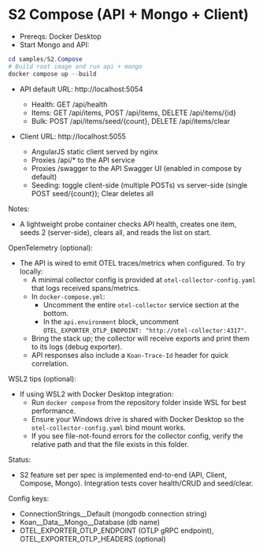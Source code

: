 # S2 Compose (API + Mongo + Client)

- Prereqs: Docker Desktop
- Start Mongo and API:

```powershell
cd samples/S2.Compose
# Build root image and run api + mongo
docker compose up --build
```

- API default URL: http://localhost:5054
  - Health: GET /api/health
  - Items: GET /api/items, POST /api/items, DELETE /api/items/{id}
  - Bulk: POST /api/items/seed/{count}, DELETE /api/items/clear

- Client URL: http://localhost:5055
  - AngularJS static client served by nginx
  - Proxies /api/* to the API service
  - Proxies /swagger to the API Swagger UI (enabled in compose by default)
  - Seeding: toggle client-side (multiple POSTs) vs server-side (single POST seed/{count}); Clear deletes all

Notes:
- A lightweight probe container checks API health, creates one item, seeds 2 (server-side), clears all, and reads the list on start.

OpenTelemetry (optional):
- The API is wired to emit OTEL traces/metrics when configured. To try locally:
  - A minimal collector config is provided at `otel-collector-config.yaml` that logs received spans/metrics.
  - In `docker-compose.yml`:
    - Uncomment the entire `otel-collector` service section at the bottom.
    - In the `api.environment` block, uncomment `OTEL_EXPORTER_OTLP_ENDPOINT: "http://otel-collector:4317"`.
  - Bring the stack up; the collector will receive exports and print them to its logs (debug exporter).
  - API responses also include a `Koan-Trace-Id` header for quick correlation.

WSL2 tips (optional):
- If using WSL2 with Docker Desktop integration:
  - Run `docker compose` from the repository folder inside WSL for best performance.
  - Ensure your Windows drive is shared with Docker Desktop so the `otel-collector-config.yaml` bind mount works.
  - If you see file-not-found errors for the collector config, verify the relative path and that the file exists in this folder.

Status:
- S2 feature set per spec is implemented end-to-end (API, Client, Compose, Mongo). Integration tests cover health/CRUD and seed/clear.

Config keys:
- ConnectionStrings__Default (mongodb connection string)
- Koan__Data__Mongo__Database (db name)
 - OTEL_EXPORTER_OTLP_ENDPOINT (OTLP gRPC endpoint), OTEL_EXPORTER_OTLP_HEADERS (optional)
